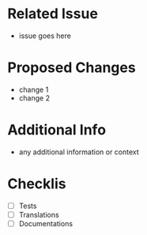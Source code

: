 # Related Issue
- issue goes here

# Proposed Changes
- change 1
- change 2

# Additional Info
- any additional information or context

# Checklis
- [ ] Tests
- [ ] Translations
- [ ] Documentations
